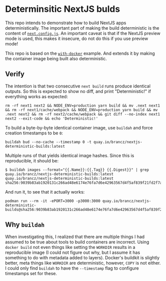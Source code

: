 # Determinsitic NextJS bulds

This repo intends to demonstrate how to build NextJS apps deterministically. The important part of making the build deterministic is the content of [`next.config.js`](./next.config.js). An important caveat is that if the NextJS preview mode is used, this makes it insecure, do not do this if you use preview mode!

This repo is based on the [`with-docker`](https://github.com/vercel/next.js/tree/canary/examples/with-docker) example. And extends it by making the container image being built also deterministic.

## Verify

The intention is that two consecutive `next build` runs produce identical outputs. So this is expected to show no diff, and print "Deterministic!" if everything works as expected:

```
rm -rf next1 next2 && NODE_ENV=production yarn build && mv .next next1 && rm -rf next1/cache/webpack && NODE_ENV=production yarn build && mv .next next2 && rm -rf next2/cache/webpack && git diff --no-index next1 next2 --exit-code && echo 'Deterministic!'
```

To build a byte-by-byte identical container image, use `buildah` and force creation timestamps to be `0`:

```
buildah bud --no-cache --timestamp 0 -t quay.io/brancz/nextjs-deterministic-builds:latest
```

Multiple runs of that yields identical image hashes. Since this is reproducible, it should be:

```
$ buildah images --format="{{.Name}}:{{.Tag}} {{.Digest}}" | grep quay.io/brancz/nextjs-deterministic-builds:latest
quay.io/brancz/nextjs-deterministic-builds:latest sha256:9039b83ab1920131c266ad48e6174e76fa7d6e42963567d4f5af839f21fd2f7a
```

And run it, to see that it actually works:

```
podman run --rm -it -ePORT=3000 -p3000:3000 quay.io/brancz/nextjs-deterministic-builds@sha256:9039b83ab1920131c266ad48e6174e76fa7d6e42963567d4f5af839f21fd2f7a
```

## Why `buildah`

When investigating this, I realized that there are multiple things I had assumed to be true about tools to build containers are incorrect. Using `docker build` not even things like setting the `WORKDIR` results in a reproducible image (I could not figure out why, but I assume it has something to do with metadata added to layers). Docker's buildkit is slightly better, meta things like `WORKDIR` are deterministic, however, `COPY` is not either. I could only find `buildah` to have the `--timestamp` flag to configure timestamps set for these.

